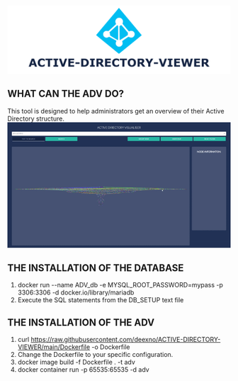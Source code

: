 ![ADV](https://github.com/deexno/ACTIVE-DIRECTORY-VIEWER/blob/main/src/banner.png?raw=true "ADV")

## WHAT CAN THE ADV DO?
This tool is designed to help administrators get an overview of their Active Directory structure.
![EXAMPLE](https://github.com/deexno/ACTIVE-DIRECTORY-VIEWER/blob/main/src/example.gif?raw=true "EXAMPLE")

## THE INSTALLATION OF THE DATABASE
1. docker run --name ADV_db -e MYSQL_ROOT_PASSWORD=mypass -p 3306:3306 -d docker.io/library/mariadb
2. Execute the SQL statements from the DB_SETUP text file

## THE INSTALLATION OF THE ADV
1. curl https://raw.githubusercontent.com/deexno/ACTIVE-DIRECTORY-VIEWER/main/Dockerfile -o Dockerfile
2. Change the Dockerfile to your specific configuration.
3. docker image build -f Dockerfile . -t adv
4. docker container run -p 65535:65535 -d adv
